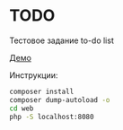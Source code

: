 # TODO
Тестовое задание to-do list

[Демо](https://lit-caverns-32016.herokuapp.com/)

Инструкции:
```sh
composer install
composer dump-autoload -o
cd web
php -S localhost:8080
```
